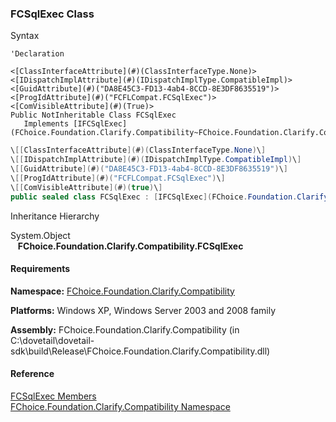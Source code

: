 ﻿### FCSqlExec Class

Syntax

```vbnet
'Declaration

<[ClassInterfaceAttribute](#)(ClassInterfaceType.None)>
<[IDispatchImplAttribute](#)(IDispatchImplType.CompatibleImpl)>
<[GuidAttribute](#)("DA8E45C3-FD13-4ab4-8CCD-8E3DF8635519")>
<[ProgIdAttribute](#)("FCFLCompat.FCSqlExec")>
<[ComVisibleAttribute](#)(True)>
Public NotInheritable Class FCSqlExec 
   Implements [IFCSqlExec](FChoice.Foundation.Clarify.Compatibility~FChoice.Foundation.Clarify.Compatibility.IFCSqlExec.md) 
```

```csharp
\[[ClassInterfaceAttribute](#)(ClassInterfaceType.None)\]
\[[IDispatchImplAttribute](#)(IDispatchImplType.CompatibleImpl)\]
\[[GuidAttribute](#)("DA8E45C3-FD13-4ab4-8CCD-8E3DF8635519")\]
\[[ProgIdAttribute](#)("FCFLCompat.FCSqlExec")\]
\[[ComVisibleAttribute](#)(true)\]
public sealed class FCSqlExec : [IFCSqlExec](FChoice.Foundation.Clarify.Compatibility~FChoice.Foundation.Clarify.Compatibility.IFCSqlExec.md)  
```

Inheritance Hierarchy

System.Object  
   **FChoice.Foundation.Clarify.Compatibility.FCSqlExec**  

#### Requirements

**Namespace:** [FChoice.Foundation.Clarify.Compatibility](FChoice.Foundation.Clarify.Compatibility~FChoice.Foundation.Clarify.Compatibility_namespace.md)

**Platforms:** Windows XP, Windows Server 2003 and 2008 family

**Assembly:** FChoice.Foundation.Clarify.Compatibility (in C:\\dovetail\\dovetail-sdk\\build\\Release\\FChoice.Foundation.Clarify.Compatibility.dll)



#### Reference

[FCSqlExec Members](FChoice.Foundation.Clarify.Compatibility~FChoice.Foundation.Clarify.Compatibility.FCSqlExec_members.md)  
[FChoice.Foundation.Clarify.Compatibility Namespace](FChoice.Foundation.Clarify.Compatibility~FChoice.Foundation.Clarify.Compatibility_namespace.md)